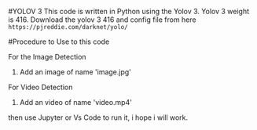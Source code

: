 #YOLOV 3 
This code is written in Python using the Yolov 3.
Yolov 3 weight is 416.
Download the yolov 3 416 and config file from here  `https://pjreddie.com/darknet/yolo/`

#Procedure to Use to this code 

For the Image Detection
1. Add an image of name 'image.jpg'

For Video Detection 
1. Add an video of name 'video.mp4'

then use Jupyter or Vs Code to run it, i hope i will work.